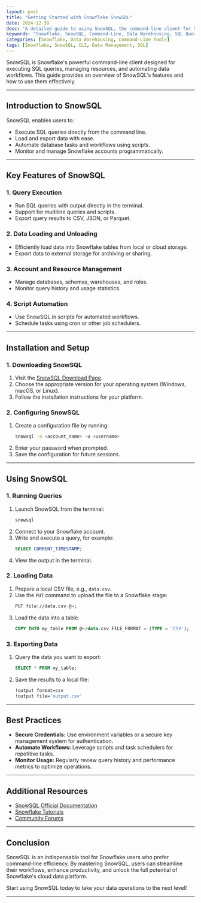 ```yaml
---
layout: post
title: "Getting Started with Snowflake SnowSQL"
date: 2024-12-30
desc: "A detailed guide to using SnowSQL, the command-line client for Snowflake, for seamless data operations and administration."
keywords: "Snowflake, SnowSQL, Command-Line, Data Warehousing, SQL Queries"
categories: [Snowflake, Data Warehousing, Command-Line Tools]
tags: [Snowflake, SnowSQL, CLI, Data Management, SQL]
---
```


SnowSQL is Snowflake's powerful command-line client designed for executing SQL queries, managing resources, and automating data workflows. This guide provides an overview of SnowSQL's features and how to use them effectively.

---

## Introduction to SnowSQL

SnowSQL enables users to:
- Execute SQL queries directly from the command line.
- Load and export data with ease.
- Automate database tasks and workflows using scripts.
- Monitor and manage Snowflake accounts programmatically.

---

## Key Features of SnowSQL

### **1. Query Execution**
- Run SQL queries with output directly in the terminal.
- Support for multiline queries and scripts.
- Export query results to CSV, JSON, or Parquet.

### **2. Data Loading and Unloading**
- Efficiently load data into Snowflake tables from local or cloud storage.
- Export data to external storage for archiving or sharing.

### **3. Account and Resource Management**
- Manage databases, schemas, warehouses, and roles.
- Monitor query history and usage statistics.

### **4. Script Automation**
- Use SnowSQL in scripts for automated workflows.
- Schedule tasks using cron or other job schedulers.

---

## Installation and Setup

### **1. Downloading SnowSQL**
1. Visit the [SnowSQL Download Page](https://docs.snowflake.com/en/user-guide/snowsql.html#installing-snowsql).
2. Choose the appropriate version for your operating system (Windows, macOS, or Linux).
3. Follow the installation instructions for your platform.

### **2. Configuring SnowSQL**
1. Create a configuration file by running:
   ```bash
   snowsql -a <account_name> -u <username>
   ```
2. Enter your password when prompted.
3. Save the configuration for future sessions.

---

## Using SnowSQL

### **1. Running Queries**
1. Launch SnowSQL from the terminal:
   ```bash
   snowsql
   ```
2. Connect to your Snowflake account.
3. Write and execute a query, for example:
   ```sql
   SELECT CURRENT_TIMESTAMP;
   ```
4. View the output in the terminal.

### **2. Loading Data**
1. Prepare a local CSV file, e.g., `data.csv`.
2. Use the `PUT` command to upload the file to a Snowflake stage:
   ```bash
   PUT file://data.csv @~;
   ```
3. Load the data into a table:
   ```sql
   COPY INTO my_table FROM @~/data.csv FILE_FORMAT = (TYPE = 'CSV');
   ```

### **3. Exporting Data**
1. Query the data you want to export:
   ```sql
   SELECT * FROM my_table;
   ```
2. Save the results to a local file:
   ```bash
   !output format=csv
   !output file='output.csv'
   ```

---

## Best Practices

- **Secure Credentials:** Use environment variables or a secure key management system for authentication.
- **Automate Workflows:** Leverage scripts and task schedulers for repetitive tasks.
- **Monitor Usage:** Regularly review query history and performance metrics to optimize operations.

---

## Additional Resources

- [SnowSQL Official Documentation](https://docs.snowflake.com/en/user-guide/snowsql.html)
- [Snowflake Tutorials](https://www.snowflake.com/resources/)
- [Community Forums](https://community.snowflake.com/)

---

## Conclusion

SnowSQL is an indispensable tool for Snowflake users who prefer command-line efficiency. By mastering SnowSQL, users can streamline their workflows, enhance productivity, and unlock the full potential of Snowflake's cloud data platform.

Start using SnowSQL today to take your data operations to the next level!

---
